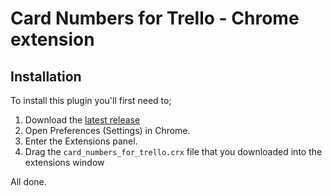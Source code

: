 # Card Numbers for Trello - Chrome extension

## Installation

To install this plugin you'll first need to;

1. Download the [latest release](https://github.com/mikespokefire/card_numbers_for_trello/releases/download/v1.0/trello_card_numbers.crx)
2. Open Preferences (Settings) in Chrome.
3. Enter the Extensions panel.
4. Drag the `card_numbers_for_trello.crx` file that you downloaded into the extensions window

All done.
